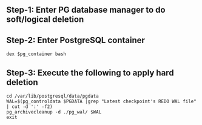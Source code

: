 ## Step-1: Enter PG database manager to do soft/logical deletion

## Step-2: Enter PostgreSQL container
`dex $pg_container bash`

## Step-3: Execute the following to apply hard deletion

```
cd /var/lib/postgresql/data/pgdata
WAL=$(pg_controldata $PGDATA |grep "Latest checkpoint's REDO WAL file" | cut -d ':' -f2)
pg_archivecleanup -d ./pg_wal/ $WAL
exit
```
